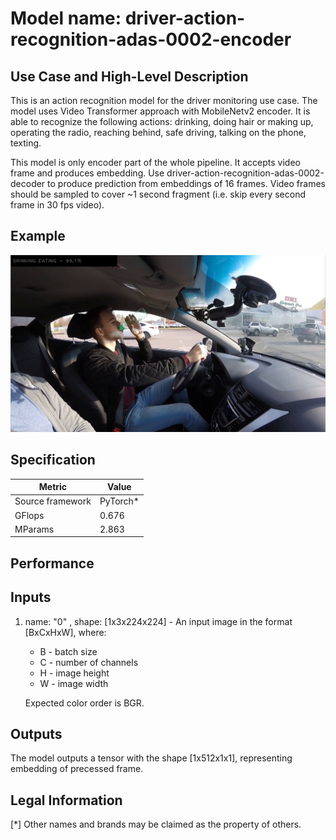 # Model name: driver-action-recognition-adas-0002-encoder

## Use Case and High-Level Description

This is an action recognition model for the driver monitoring use case. The model uses Video Transformer approach with MobileNetv2 encoder. It is able to recognize the following actions: drinking, doing hair or making up, operating the radio, reaching behind, safe driving, talking on the phone, texting.

This model is only encoder part of the whole pipeline. It accepts video frame and produces embedding. Use driver-action-recognition-adas-0002-decoder to produce prediction from embeddings of 16 frames. Video frames should be sampled to cover ~1 second fragment (i.e. skip every second frame in 30 fps video).

## Example

![](./action-recognition-kelly.png)

## Specification

| Metric                          | Value                                     |
|---------------------------------|-------------------------------------------|
| Source framework                | PyTorch*                                  |
| GFlops                          | 0.676                                     |
| MParams                         | 2.863                                     |

## Performance

## Inputs

1. name: "0" , shape: [1x3x224x224] - An input image in the format [BxCxHxW],
   where:
    - B - batch size
    - C - number of channels
    - H - image height
    - W - image width

   Expected color order is BGR.

## Outputs

The model outputs a tensor with the shape [1x512x1x1], representing embedding of precessed frame.

## Legal Information
[*] Other names and brands may be claimed as the property of others.
